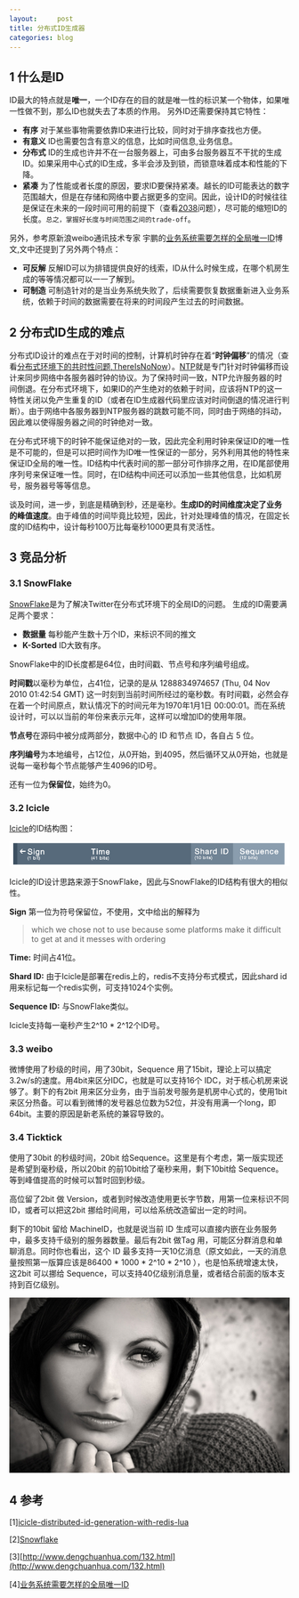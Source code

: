 ```yaml
---
layout:     post
title: 分布式ID生成器
categories: blog
---
```


## 1 什么是ID

ID最大的特点就是**唯一**，一个ID存在的目的就是唯一性的标识某一个物体，如果唯一性做不到，那么ID也就失去了本质的作用。
另外ID还需要保持其它特性：

+ **有序**   对于某些事物需要依靠ID来进行比较，同时对于排序查找也方便。
+ **有意义**  ID也需要包含有意义的信息，比如时间信息,业务信息。
+ **分布式** ID的生成也许并不在一台服务器上，可由多台服务器互不干扰的生成ID。如果采用中心式的ID生成，多半会涉及到锁，而锁意味着成本<!-- more -->和性能的下降。
+ **紧凑** 为了性能或者长度的原因，要求ID要保持紧凑。越长的ID可能表达的数字范围越大，但是在存储和网络中要占据更多的空间。因此，设计ID的时候往往是保证在未来的一段时间可用的前提下（查看[2038](https://en.wikipedia.org/wiki/Year_2038_problem)问题），尽可能的缩短ID的长度。`总之，掌握好长度与时间范围之间的trade-off`。

另外，参考原新浪weibo通讯技术专家 宇鹏的[业务系统需要怎样的全局唯一ID](http://weibo.com/p/1001603800404851831206?from=page_100505_profile&wvr=6&mod=wenzhangmod)博文,文中还提到了另外两个特点：

+ **可反解**
反解ID可以为排错提供良好的线索，ID从什么时候生成，在哪个机房生成的等等情况都可以一一了解到。
+ **可制造**
可制造针对的是当业务系统失败了，后续需要恢复数据重新进入业务系统，依赖于时间的数据需要在将来的时间段产生过去的时间数据。


## 2 分布式ID生成的难点
分布式ID设计的难点在于对时间的控制，计算机时钟存在着“**时钟偏移**”的情况（查看[分布式环境下的共时性问题,ThereIsNoNow](queue.acm.org/detail.cfm?id=2745385)）。[NTP](http://www.ntp.org/)就是专门针对时钟偏移而设计来同步网络中各服务器时钟的协议。为了保持时间一致，NTP允许服务器的时间倒退。在分布式环境下，如果ID的产生绝对的依赖于时间，应该将NTP的这一特性关闭以免产生重复的ID（或者在ID生成器代码里应该对时间倒退的情况进行判断）。由于网络中各服务器到NTP服务器的跳数可能不同，同时由于网络的抖动，因此难以使得服务器之间的时钟绝对一致。

在分布式环境下的时钟不能保证绝对的一致，因此完全利用时钟来保证ID的唯一性是不可能的，但是可以把时间作为ID唯一性保证的一部分，另外利用其他的特性来保证ID全局的唯一性。ID结构中代表时间的那一部分可作排序之用，在ID尾部使用序列号来保证唯一性。同时，在ID结构中间还可以添加一些其他信息，比如机房号，服务器号等等信息。

谈及时间，进一步，到底是精确到秒，还是毫秒。**生成ID的时间维度决定了业务的峰值速度**。由于峰值的时间毕竟比较短，因此，针对处理峰值的情况，在固定长度的ID结构中，设计每秒100万比每毫秒1000更具有灵活性。


## 3 竞品分析

### 3.1 SnowFlake
[SnowFlake](http://engineering.twitter.com/2010/06/announcing-snowflake.html)是为了解决Twitter在分布式环境下的全局ID的问题。
生成的ID需要满足两个要求：

+ **数据量**
每秒能产生数十万个ID，来标识不同的推文
+ **K-Sorted**
ID大致有序。

SnowFlake中的ID长度都是64位，由时间戳、节点号和序列编号组成。

**时间戳**以毫秒为单位，占41位，记录的是从 1288834974657 (Thu, 04 Nov 2010 01:42:54 GMT) 这一时刻到当前时间所经过的毫秒数。有时间戳，必然会存在着一个时间原点，默认情况下的时间元年为1970年1月1日 00:00:01。而在系统设计时，可以以当前的年份来表示元年，这样可以增加ID的使用年限。

**节点号**在源码中被分成两部分，数据中心的 ID 和节点 ID，各自占 5 位。

**序列编号**为本地编号，占12位，从0开始，到4095，然后循环又从0开始，也就是说每一毫秒每个节点能够产生4096的ID号。

还有一位为**保留位**，始终为0。

### 3.2 Icicle

[Icicle](http://engineering.intenthq.com/2015/03/icicle-distributed-id-generation-with-redis-lua/)的ID结构图：

![icicle ID](/images/idgenerator/snowflake.png)

Icicle的ID设计思路来源于SnowFlake，因此与SnowFlake的ID结构有很大的相似性。

**Sign**
第一位为符号保留位，不使用，文中给出的解释为

> which we chose not to use because some platforms make it difficult to get at and it messes with ordering

**Time:**
时间占41位。

**Shard ID:**
由于Icicle是部署在redis上的，redis不支持分布式模式，因此shard id用来标记每一个redis实例，可支持1024个实例。

**Sequence ID:** 与SnowFlake类似。

Icicle支持每一毫秒产生2^10 * 2^12个ID号。

### 3.3 weibo
微博使用了秒级的时间，用了30bit，Sequence 用了15bit，理论上可以搞定3.2w/s的速度。用4bit来区分IDC，也就是可以支持16个 IDC，对于核心机房来说够了。剩下的有2bit 用来区分业务，由于当前发号服务是机房中心式的，使用1bit来区分热备。可以看到微博的发号器总位数为52位，并没有用满一个long，即64bit。主要的原因是新老系统的兼容导致的。

### 3.4 Ticktick
使用了30bit 的秒级时间，20bit 给Sequence。这里是有个考虑，第一版实现还是希望到毫秒级，所以20bit 的前10bit给了毫秒来用，剩下10bit给 Sequence。等到峰值提高的时候可以暂时回到秒级。

高位留了2bit 做 Version，或者到时候改造使用更长字节数，用第一位来标识不同 ID，或者可以把这2bit 挪给时间用，可以给系统改造留出一定的时间。

剩下的10bit 留给 MachineID，也就是说当前 ID 生成可以直接内嵌在业务服务中，最多支持千级别的服务器数量。最后有2bit 做Tag 用，可能区分群消息和单聊消息。同时你也看出，这个 ID 最多支持一天10亿消息（原文如此，一天的消息量按照第一版算应该是86400 * 1000 * 2^10 * 2^10 ），也是怕系统增速太快，这2bit 可以挪给 Sequence，可以支持40亿级别消息量，或者结合前面的版本支持到百亿级别。

![idgenerator](/images/idgenerator/idgenerator.jpg)

## 4 参考

[1][icicle-distributed-id-generation-with-redis-lua](http://engineering.intenthq.com/2015/03/icicle-distributed-id-generation-with-redis-lua/)

[2][Snowflake](https://github.com/twitter/snowflake)

[3][http://www.dengchuanhua.com/132.html](http://www.dengchuanhua.com/132.html)

[4][业务系统需要怎样的全局唯一ID](http://weibo.com/p/1001603800404851831206?from=page_100505_profile&wvr=6&mod=wenzhangmod)
